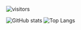 ![visitors](https://visitor-badge.laobi.icu/badge?page_id=yacotaco.yacotaco)

![GitHub stats](https://github-readme-stats.vercel.app/api?username=yacotaco&show_icons=true&theme=tokyonight)
![Top Langs](https://github-readme-stats.vercel.app/api/top-langs/?username=yacotaco&theme=tokyonight)
